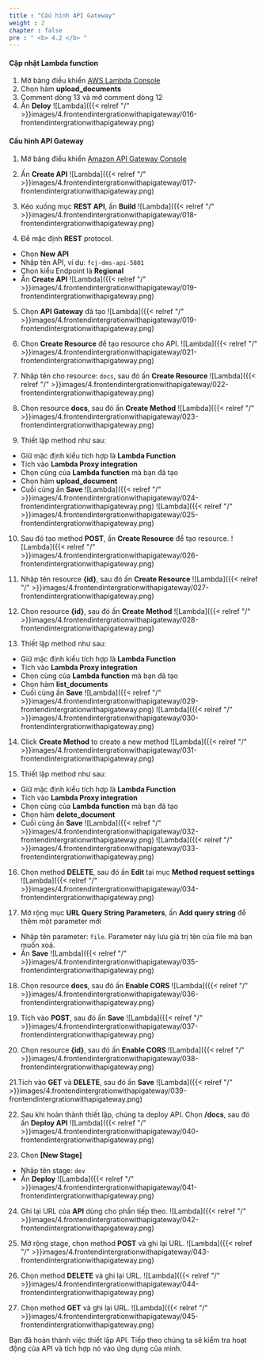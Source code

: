 ```yaml
---
title : "Cấu hình API Gateway"
weight : 2
chapter : false
pre : " <b> 4.2 </b> "
---
```


#### Cập nhật Lambda function

1. Mở bảng điều khiển [AWS Lambda Console](https://console.aws.amazon.com/lambda)
2. Chọn hàm **upload_documents**
3. Comment dòng 13 và mở comment dòng 12
4. Ấn **Deloy**
![Lambda]({{< relref "/" >}}images/4.frontendintergrationwithapigateway/016-frontendintergrationwithapigateway.png)


#### Cấu hình API Gateway
1. Mở bảng điều khiển [Amazon API Gateway Console]()
2. Ấn **Create API**
![Lambda]({{< relref "/" >}}images/4.frontendintergrationwithapigateway/017-frontendintergrationwithapigateway.png)

3. Kéo xuống mục **REST API**, ấn **Build**
![Lambda]({{< relref "/" >}}images/4.frontendintergrationwithapigateway/018-frontendintergrationwithapigateway.png)

4. Để mặc định **REST** protocol.
 + Chọn **New API**
 + Nhập tên API, ví dụ: `fcj-dms-api-5801`
 + Chọn kiểu Endpoint là **Regional**
 + Ấn **Create API**
![Lambda]({{< relref "/" >}}images/4.frontendintergrationwithapigateway/019-frontendintergrationwithapigateway.png)

5. Chọn **API Gateway** đã tạo
![Lambda]({{< relref "/" >}}images/4.frontendintergrationwithapigateway/019-frontendintergrationwithapigateway.png)

6. Chọn **Create Resource** để tạo resource cho API.
![Lambda]({{< relref "/" >}}images/4.frontendintergrationwithapigateway/021-frontendintergrationwithapigateway.png)

7. Nhập tên cho resource: `docs`, sau đó ấn **Create Resource**
![Lambda]({{< relref "/" >}}images/4.frontendintergrationwithapigateway/022-frontendintergrationwithapigateway.png)

8. Chọn resource **docs**, sau đó ấn **Create Method**
![Lambda]({{< relref "/" >}}images/4.frontendintergrationwithapigateway/023-frontendintergrationwithapigateway.png)

9. Thiết lập method như sau:
 + Giữ mặc định kiểu tích hợp là **Lambda Function**
 + Tích vào **Lambda Proxy integration**
 + Chọn cùng của **Lambda function** mà bạn đã tạo
 + Chọn hàm **upload_document** 
 + Cuối cùng ấn **Save**
![Lambda]({{< relref "/" >}}images/4.frontendintergrationwithapigateway/024-frontendintergrationwithapigateway.png)
![Lambda]({{< relref "/" >}}images/4.frontendintergrationwithapigateway/025-frontendintergrationwithapigateway.png)

10. Sau đó tạo method **POST**, ấn **Create Resource** để tạo resource.
![Lambda]({{< relref "/" >}}images/4.frontendintergrationwithapigateway/026-frontendintergrationwithapigateway.png)

11. Nhập tên resource **{id}**, sau đó ấn **Create Resource**
![Lambda]({{< relref "/" >}}images/4.frontendintergrationwithapigateway/027-frontendintergrationwithapigateway.png)

12. Chọn resource **{id}**, sau đó ấn **Create Method**
![Lambda]({{< relref "/" >}}images/4.frontendintergrationwithapigateway/028-frontendintergrationwithapigateway.png)

13. Thiết lập method như sau:
 + Giữ mặc định kiểu tích hợp là **Lambda Function**
 + Tích vào **Lambda Proxy integration**
 + Chọn cùng của **Lambda function** mà bạn đã tạo
 + Chọn hàm **list_documents** 
 + Cuối cùng ấn **Save**
![Lambda]({{< relref "/" >}}images/4.frontendintergrationwithapigateway/029-frontendintergrationwithapigateway.png)
![Lambda]({{< relref "/" >}}images/4.frontendintergrationwithapigateway/030-frontendintergrationwithapigateway.png)

14. Click **Create Method** to create a new method
![Lambda]({{< relref "/" >}}images/4.frontendintergrationwithapigateway/031-frontendintergrationwithapigateway.png)

15. Thiết lập method như sau:
 + Giữ mặc định kiểu tích hợp là **Lambda Function**
 + Tích vào **Lambda Proxy integration**
 + Chọn cùng của **Lambda function** mà bạn đã tạo
 + Chọn hàm **delete_document** 
 + Cuối cùng ấn **Save**
![Lambda]({{< relref "/" >}}images/4.frontendintergrationwithapigateway/032-frontendintergrationwithapigateway.png)
![Lambda]({{< relref "/" >}}images/4.frontendintergrationwithapigateway/033-frontendintergrationwithapigateway.png)

16. Chọn method **DELETE**, sau đó ấn **Edit** tại mục **Method request settings**
![Lambda]({{< relref "/" >}}images/4.frontendintergrationwithapigateway/034-frontendintergrationwithapigateway.png)

17. Mở rộng mục **URL Query String Parameters**, ấn **Add query string** để thêm một parameter mới
 + Nhập tên parameter: `file`. Parameter này lưu giá trị tên của file mà bạn muốn xoá.
 + Ấn **Save**
![Lambda]({{< relref "/" >}}images/4.frontendintergrationwithapigateway/035-frontendintergrationwithapigateway.png)

18. Chọn resource **docs**, sau đó ấn **Enable CORS**
![Lambda]({{< relref "/" >}}images/4.frontendintergrationwithapigateway/036-frontendintergrationwithapigateway.png)

19. Tích vào **POST**, sau đó ấn **Save**
![Lambda]({{< relref "/" >}}images/4.frontendintergrationwithapigateway/037-frontendintergrationwithapigateway.png)

20. Chọn resource **{id}**, sau đó ấn **Enable CORS**
![Lambda]({{< relref "/" >}}images/4.frontendintergrationwithapigateway/038-frontendintergrationwithapigateway.png)

21.Tích vào **GET** và **DELETE**, sau đó ấn **Save**
![Lambda]({{< relref "/" >}}images/4.frontendintergrationwithapigateway/039-frontendintergrationwithapigateway.png)

22. Sau khi hoàn thành thiết lập, chúng ta deploy API. Chọn **/docs**, sau đó ấn **Deploy API**
![Lambda]({{< relref "/" >}}images/4.frontendintergrationwithapigateway/040-frontendintergrationwithapigateway.png)

23. Chọn **[New Stage]**
 + Nhập tên stage: `dev`
 + Ấn **Deploy**
![Lambda]({{< relref "/" >}}images/4.frontendintergrationwithapigateway/041-frontendintergrationwithapigateway.png)

24. Ghi lại URL của **API** dùng cho phần tiếp theo.
![Lambda]({{< relref "/" >}}images/4.frontendintergrationwithapigateway/042-frontendintergrationwithapigateway.png)

25. Mở rộng stage, chọn method **POST** và ghi lại URL.
![Lambda]({{< relref "/" >}}images/4.frontendintergrationwithapigateway/043-frontendintergrationwithapigateway.png)

26. Chọn method **DELETE** và ghi lại URL.
![Lambda]({{< relref "/" >}}images/4.frontendintergrationwithapigateway/044-frontendintergrationwithapigateway.png)

27. Chọn method **GET** và ghi lại URL.
![Lambda]({{< relref "/" >}}images/4.frontendintergrationwithapigateway/045-frontendintergrationwithapigateway.png)

Bạn đã hoàn thành việc thiết lập API. Tiếp theo chúng ta sẽ kiểm tra hoạt động của API và tích hợp nó vào ứng dụng của mình.



